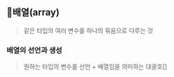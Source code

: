 ## 🔷배열(array)
> 같은 타입의 여러 변수를 하나의 묶음으로 다루는 것

### 배열의 선언과 생성
> 원하는 타입의 변수를 선언 + 배열임을 의미하는 대괄호[]

    
